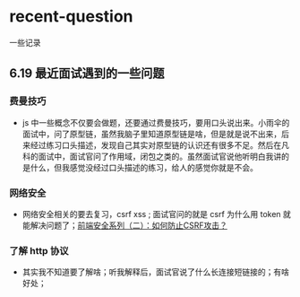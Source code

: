 # recent-question
一些记录

## 6.19 最近面试遇到的一些问题

### 费曼技巧
- js 中一些概念不仅要会做题，还要通过费曼技巧，要用口头说出来。小雨伞的面试中，问了原型链，虽然我脑子里知道原型链是啥，但是就是说不出来，后来经过练习口头描述，发现自己其实对原型链的认识还有很多不足。然后在凡科的面试中，面试官问了作用域，闭包之类的。虽然面试官说他听明白我讲的是什么，但我感觉没经过口头描述的练习，给人的感觉你就是不会。

### 网络安全
- 网络安全相关的要去复习，csrf xss ; 面试官问的就是 csrf 为什么用 token 就能解决问题了；[前端安全系列（二）：如何防止CSRF攻击？](https://tech.meituan.com/2018/10/11/fe-security-csrf.html)


### 了解 http 协议
- 其实我不知道要了解啥；听我解释后，面试官说了什么长连接短链接的；有啥好处；
